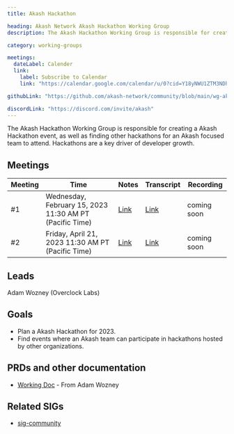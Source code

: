 ```yaml
---
title: Akash Hackathon

heading: Akash Network Akash Hackathon Working Group
description: The Akash Hackathon Working Group is responsible for creating a Akash Hackathon event, as well as finding other hackathons for an Akash focused team to attend.  Hackathons are a key driver of developer growth.

category: working-groups

meetings:
  dateLabel: Calender
  link:
    label: Subscribe to Calendar
    link: "https://calendar.google.com/calendar/u/0?cid=Y18yNWU1ZTM3NDhlNGM0YWI3YTU1ZjQxZmJjNWViZWJjYzBhMDNiNDBmYjAyODc4NWYxNDE1OWJmYWViZWExMmUyQGdyb3VwLmNhbGVuZGFyLmdvb2dsZS5jb20"

githubLink: "https://github.com/akash-network/community/blob/main/wg-akash-hackathon"

discordLink: "https://discord.com/invite/akash"
---
```


The Akash Hackathon Working Group is responsible for creating a Akash Hackathon event, as well as finding other hackathons for an Akash focused team to attend. Hackathons are a key driver of developer growth.

## Meetings

| Meeting | Time                                                    | Notes                                                                                                      | Transcript                                                                                                            | Recording   |
| ------- | ------------------------------------------------------- | ---------------------------------------------------------------------------------------------------------- | --------------------------------------------------------------------------------------------------------------------- | ----------- |
| #1      | Wednesday, February 15, 2023 11:30 AM PT (Pacific Time) | [Link](https://github.com/akash-network/community/blob/main/wg-akash-hackathon/meetings/001-2023-02-15.md) | [Link](https://github.com/akash-network/community/blob/main/wg-akash-hackathon/meetings/001-2023-02-15.md#Transcript) | coming soon |
| #2      | Friday, April 21, 2023 11:30 AM PT (Pacific Time)       | [Link](https://github.com/akash-network/community/blob/main/wg-akash-hackathon/meetings/002-2023-04-21.md) | [Link](https://github.com/akash-network/community/blob/main/wg-akash-hackathon/meetings/002-2023-04-21.md#transcript) | coming soon |

## Leads

Adam Wozney (Overclock Labs)

## Goals

- Plan a Akash Hackathon for 2023.
- Find events where an Akash team can participate in hackathons hosted by other organizations.

## PRDs and other documentation

- [Working Doc](https://docs.google.com/document/d/1AE0k3QdejTY-s3B7zTZuCP06A5ie8n_yXF_lZGmUKUc/edit) - From Adam Wozney

## Related SIGs

- [sig-community](https://github.com/akash-network/community/tree/main/sig-community)

